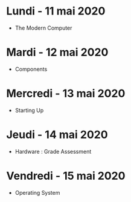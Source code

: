 # Lundi - 11 mai 2020
- The Modern Computer 
# Mardi - 12 mai 2020
- Components 
# Mercredi - 13 mai 2020
- Starting Up
# Jeudi - 14 mai 2020
- Hardware : Grade Assessment 
# Vendredi - 15 mai 2020
- Operating System 
